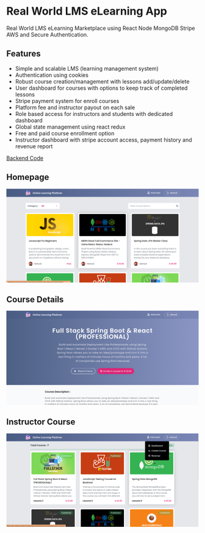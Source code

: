 # Real World LMS eLearning App

Real World LMS eLearning Marketplace using React Node MongoDB Stripe AWS and Secure Authentication.

## Features

-   Simple and scalable LMS (learning management system)
-   Authentication using cookies
-   Robust course creation/management with lessons add/update/delete
-   User dashboard for courses with options to keep track of completed lessons
-   Stripe payment system for enroll courses
-   Platform fee and instructor payout on each sale
-   Role based access for instructors and students with dedicated dashboard
-   Global state management using react redux
-   Free and paid course enrollment option
-   Instructor dashboard with stripe account access, payment history and revenue report

[Backend Code](https://github.com/mehedi008h/online-learning-platfrom-server-nodejs)

## Homepage

<img src="./src/assets/2022-07-28_184914.png" alt="Alt text" title="Optional title">

## Course Details

<img src="./src/assets/2022-07-28_185513.png" alt="Alt text" title="Optional title">

## Instructor Course

<img src="./src/assets/2022-07-28_185342.png" alt="Alt text" title="Optional title">
